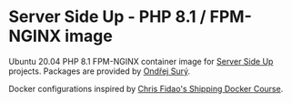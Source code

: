# Server Side Up -  PHP 8.1 / FPM-NGINX image 

Ubuntu 20.04 PHP 8.1 FPM-NGINX container image for [Server Side Up](https://serversideup.net) projects. Packages are provided by [Ondřej Surý](https://deb.sury.org/).

Docker configurations inspired by [Chris Fidao's Shipping Docker Course](https://serversforhackers.com/shipping-docker).